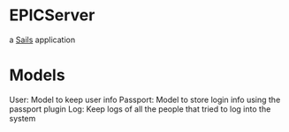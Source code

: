 # EPICServer

a [Sails](http://sailsjs.org) application

# Models

User: Model to keep user info
Passport: Model to store login info using the passport plugin
Log: Keep logs of all the people that tried to log into the system
